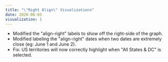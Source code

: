 ```yaml
---
title: "\"Right Align\" Visualizations"
date: 2020-06-03
visualization: 1
---
```


- Modified the "align-right" labels to show off the right-side of the graph.
- Modified labeling the "align-right" dates when two dates are extremely close (eg: June 1 and June 2).
- Fix: US territories will now correctly highlight when "All States & DC" is selected.
